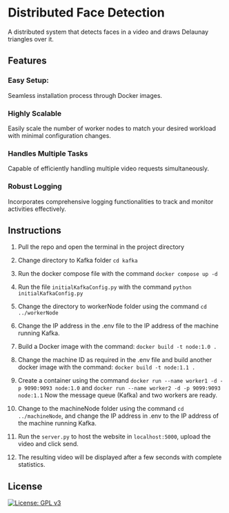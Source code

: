 # Distributed Face Detection
A distributed system that detects faces in a video and draws Delaunay triangles over it.

## Features
### Easy Setup:
Seamless installation process through Docker images.
### Highly Scalable
Easily scale the number of worker nodes to match your desired workload with minimal configuration changes.
### Handles Multiple Tasks
Capable of efficiently handling multiple video requests simultaneously.
### Robust Logging
Incorporates comprehensive logging functionalities to track and monitor activities effectively.

## Instructions
1. Pull the repo and open the terminal in the project directory
2. Change directory to Kafka folder `cd kafka`
3. Run the docker compose file with the command `docker compose up -d`
4. Run the file `initialKafkaConfig.py` with the command `python initialKafkaConfig.py`
5. Change the directory to workerNode folder using the command `cd ../workerNode`
6. Change the IP address in the .env file to the IP address of the machine running Kafka.
7. Build a Docker image with the command: 
 `docker build -t node:1.0 .`
8. Change the machine ID as required in the .env file and build another docker image with the command: 
 `docker build -t node:1.1 .`
7. Create a container using the command `docker run --name worker1 -d -p 9090:9093 node:1.0` and `docker run --name worker2 -d -p 9099:9093 node:1.1` 
Now the message queue (Kafka) and two workers are ready.

8. Change to the machineNode folder using the command `cd ../machineNode`, and change the IP address in .env to the IP address of the machine running Kafka.
9. Run the `server.py` to host the website in `localhost:5000`, upload the video and click send. 
10. The resulting video will be displayed after a few seconds with complete statistics.

## License
[![License: GPL v3](https://img.shields.io/badge/License-GPLv3-blue.svg)](https://github.com/Znsored/workerNode/blob/main/LICENSE)

